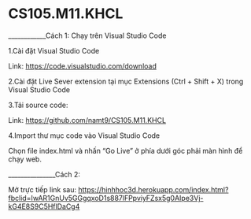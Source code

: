 # CS105.M11.KHCL

____________Cách 1: Chạy trên Visual Studio Code

1.Cài đặt Visual Studio Code

Link: https://code.visualstudio.com/download

2.Cài đặt Live Sever extension tại mục Extensions (Ctrl + Shift + X) trong Visual Studio Code

3.Tải source code:

Link: https://github.com/namt9/CS105.M11.KHCL

4.Import thư mục code vào Visual Studio Code

Chọn file index.html và nhấn “Go Live” ở phía dưới góc phải màn hình để chạy web.



_______________Cách 2: 

Mở trực tiếp link sau: https://hinhhoc3d.herokuapp.com/index.html?fbclid=IwAR1GnUv5GGgqxoD1s887lFPpviyFZsx5g0AIpe3Vj-kG4E8S9C5HflDaCg4
